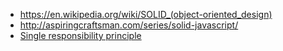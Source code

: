 * https://en.wikipedia.org/wiki/SOLID_(object-oriented_design)
* http://aspiringcraftsman.com/series/solid-javascript/
* [Single responsibility principle](single-responsibility-principle.md)
